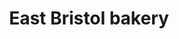 ---
title: "East Bristol bakery"
url: /bristol/east-bristol-bakery-gaol-ferry-steps/
shop: Bäckerei
---